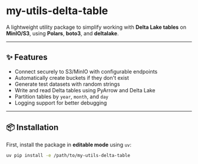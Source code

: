 # my-utils-delta-table

A lightweight utility package to simplify working with **Delta Lake tables** on **MinIO/S3**, using **Polars**, **boto3**, and **deltalake**.

---

## ✨ Features

- Connect securely to S3/MinIO with configurable endpoints
- Automatically create buckets if they don't exist
- Generate test datasets with random strings
- Write and read Delta tables using PyArrow and Delta Lake
- Partition tables by `year`, `month`, and `day`
- Logging support for better debugging

---

## 📦 Installation

First, install the package in **editable mode** using `uv`:

```bash
uv pip install -e /path/to/my-utils-delta-table
